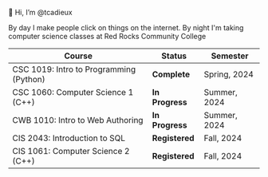 👋 Hi, I’m @tcadieux

By day I make people click on things on the internet.
By night I'm taking computer science classes at Red Rocks Community College

| Course | Status | Semester |
| -------- | ------- | ------- |    
CSC 1019: Intro to Programming (Python) | **Complete** | Spring, 2024
CSC 1060: Computer Science 1 (C++) | **In Progress** | Summer, 2024
CWB 1010: Intro to Web Authoring | **In Progress** | Summer, 2024
CIS 2043: Introduction to SQL | **Registered** | Fall, 2024
CIS 1061: Computer Science 2 (C++) | **Registered** | Fall, 2024




<!---
tcadieux/tcadieux is a ✨ special ✨ repository because its `README.md` (this file) appears on your GitHub profile.
You can click the Preview link to take a look at your changes.
--->
